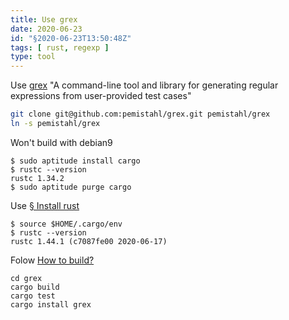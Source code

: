 ```yaml
---
title: Use grex
date: 2020-06-23
id: "§2020-06-23T13:50:48Z"
tags: [ rust, regexp ]
type: tool
---
```


[grex]: https://github.com/pemistahl/grex "github.com"

Use [grex][] "A command-line tool and library for generating regular
expressions from user-provided test cases"

```bash
git clone git@github.com:pemistahl/grex.git pemistahl/grex
ln -s pemistahl/grex
```

Won't build with debian9

```console
$ sudo aptitude install cargo
$ rustc --version
rustc 1.34.2
$ sudo aptitude purge cargo
```

[§2020-06-23T13:51:47Z]: 2020-06-23T13_51_47Z.md "§ Install rust"

Use [§ Install rust][§2020-06-23T13:51:47Z]

```console
$ source $HOME/.cargo/env
$ rustc --version
rustc 1.44.1 (c7087fe00 2020-06-17)
```

[How to build?]: https://github.com/pemistahl/grex#how-to-build "github.com"

Folow [How to build?][]

```
cd grex
cargo build
cargo test
cargo install grex
```
